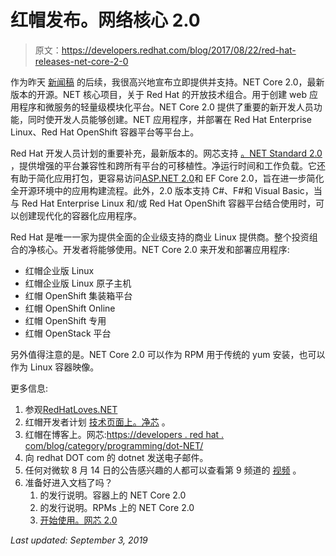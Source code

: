 # 红帽发布。网络核心 2.0

> 原文：<https://developers.redhat.com/blog/2017/08/22/red-hat-releases-net-core-2-0>

作为昨天 [新闻稿](http://redhat.com/en/about/press-releases/red-hat-boosts-application-portability-across-hybrid-cloud-net-core-20) 的后续，我很高兴地宣布立即提供并支持。NET Core 2.0，最新版本的开源。NET 核心项目，关于 Red Hat 的开放技术组合。用于创建 web 应用程序和微服务的轻量级模块化平台。NET Core 2.0 提供了重要的新开发人员功能，同时使开发人员能够创建。NET 应用程序，并部署在 Red Hat Enterprise Linux、Red Hat OpenShift 容器平台等平台上。

Red Hat 开发人员计划的重要补充，最新版本的。网芯支持 [。NET Standard 2.0](https://blogs.msdn.microsoft.com/dotnet/2016/09/26/introducing-net-standard/) ，提供增强的平台兼容性和跨所有平台的可移植性。净运行时间和工作负载。它还有助于简化应用打包，更容易访问[ASP.NET 2.0](https://blogs.msdn.microsoft.com/webdev/2017/08/14/announcing-asp-net-core-2-0/)和 EF Core 2.0，旨在进一步简化全开源环境中的应用构建流程。此外，2.0 版本支持 C#、F#和 Visual Basic，当与 Red Hat Enterprise Linux 和/或 Red Hat OpenShift 容器平台结合使用时，可以创建现代化的容器化应用程序。

Red Hat 是唯一一家为提供全面的企业级支持的商业 Linux 提供商。整个投资组合的净核心。开发者将能够使用。NET Core 2.0 来开发和部署应用程序:

*   红帽企业版 Linux
*   红帽企业版 Linux 原子主机
*   红帽 OpenShift 集装箱平台
*   红帽 OpenShift Online
*   红帽 OpenShift 专用
*   红帽 OpenStack 平台

另外值得注意的是。NET Core 2.0 可以作为 RPM 用于传统的 yum 安装，也可以作为 Linux 容器映像。

更多信息:

1.  参观[RedHatLoves.NET](http://redhatloves.net)
2.  红帽开发者计划 [技术页面上。净芯](https://developers.redhat.com/products/dotnet/overview/) 。
3.  红帽在博客上。网芯:[https://developers . red hat . com/blog/category/programming/dot-NET/](https://developers.redhat.com/blog/category/programming/dot-net/)
4.  向 redhat DOT com 的 dotnet 发送电子邮件。
5.  任何对微软 8 月 14 日的公告感兴趣的人都可以查看第 9 频道的 [视频](https://channel9.msdn.com/Blogs/dotnet/NET-Core-20-Released/) 。
6.  准备好进入文档了吗？
    1.  的发行说明。容器上的 NET Core 2.0
    2.  的发行说明。RPMs 上的 NET Core 2.0
    3.  [开始使用。网芯 2.0](https://access.redhat.com/documentation/en-us/net_core/2.0/html/getting_started_guide/)

*Last updated: September 3, 2019*